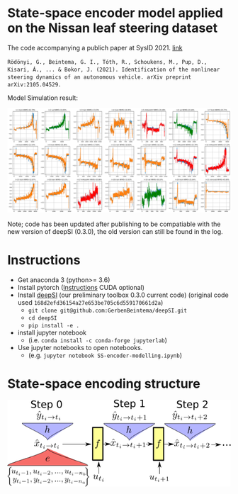 # State-space encoder model applied on the Nissan leaf steering dataset

The code accompanying a publich paper at SysID 2021. [link](https://arxiv.org/abs/2105.04529)

`Rödönyi, G., Beintema, G. I., Tóth, R., Schoukens, M., Pup, D., Kisari, Á., ... & Bokor, J. (2021). Identification of the nonlinear steering dynamics of an autonomous vehicle. arXiv preprint arXiv:2105.04529.`

Model Simulation result:

![encoder image](results-encoder.png)

Note; code has been updated after publishing to be compatiable with the new version of deepSI (0.3.0), the old version can still be found in the log.

# Instructions

* Get anaconda 3 (python>= 3.6)
* Install pytorch ([Instructions](https://pytorch.org/get-started) CUDA optional)
* Install [deepSI](https://github.com/GerbenBeintema/deepSI) (our preliminary toolbox 0.3.0 current code) (original code used `168d2efd36154a27e653be705c6d559170661d2a`)
  * `git clone git@github.com:GerbenBeintema/deepSI.git` 
  * `cd deepSI`
  * `pip install -e .`
* install jupyter notebook
  * (i.e. `conda install -c conda-forge jupyterlab`)
* Use jupyter notebooks to open notebooks.
  * (e.g. `jupyter notebook SS-encoder-modelling.ipynb`)

# State-space encoding structure

![encoder image](Encoder-graphic.png)
